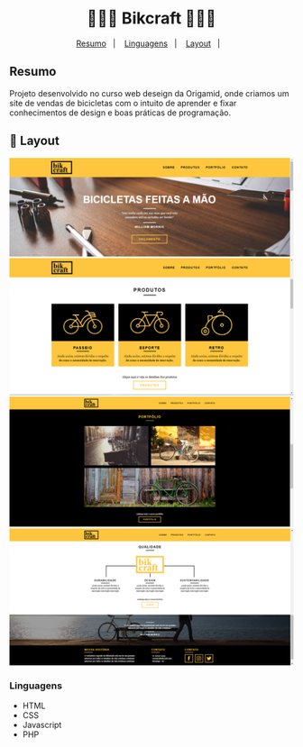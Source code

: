 <h1 align="center">
  🚴🏻‍♂️ Bikcraft 🚴🏻‍♂️
</h1>

<p align="center">
<a href="#-projeto">Resumo</a>&nbsp;&nbsp;&nbsp;|&nbsp;&nbsp;&nbsp;
  <a href="#rocket-tecnologias">Linguagens</a>&nbsp;&nbsp;&nbsp;|&nbsp;&nbsp;&nbsp;  
  <a href="#-layout">Layout</a>&nbsp;&nbsp;&nbsp;|&nbsp;&nbsp;&nbsp;
</p>

## Resumo

Projeto desenvolvido no curso web deseign da Origamid, onde criamos um site de vendas de bicicletas com o intuito de aprender e fixar conhecimentos de design e boas práticas de programação.


## 🎨 Layout

![Layout do projeto](https://github.com/fabricioig863/bikcraft/blob/master/Layout%2001.png)
![Layout do projeto](https://github.com/fabricioig863/bikcraft/blob/master/Layout%2002.png)
![Layout do projeto](https://github.com/fabricioig863/bikcraft/blob/master/Layout%2003.png)
![Layout do projeto](https://github.com/fabricioig863/bikcraft/blob/master/Layout%2004.png)

### Linguagens 

- HTML
- CSS
- Javascript
- PHP
